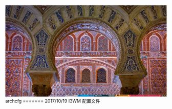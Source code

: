 
<img src="https://github.com/liceee/archcfg/raw/master/images/20171117-17-43-41-183090559.jpg" alt="Oh My Zsh">
archcfg
=======
2017/10/19 I3WM 配置文件
